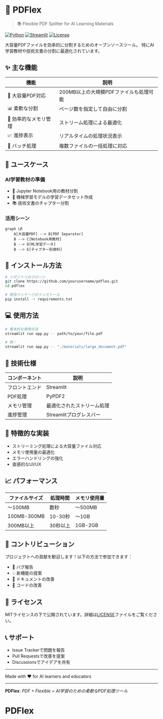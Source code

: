 # 🎯 PDFlex

> 📚 Flexible PDF Splitter for AI Learning Materials

[![Python](https://img.shields.io/badge/Python-3.10+-blue.svg)](https://www.python.org/downloads/)
[![Streamlit](https://img.shields.io/badge/Streamlit-1.31.1-red.svg)](https://streamlit.io/)
[![License](https://img.shields.io/badge/license-MIT-green.svg)](https://opensource.org/licenses/MIT)

大容量PDFファイルを効率的に分割するためのオープンソースツール。
特にAI学習教材や技術文書の分割に最適化されています。

## ✨ 主な機能

| 機能 | 説明 |
|------|------|
| 🚀 大容量PDF対応 | 200MB以上の大規模PDFファイルも処理可能 |
| 📊 柔軟な分割 | ページ数を指定して自由に分割 |
| 💾 効率的なメモリ管理 | ストリーム処理による最適化 |
| 📈 進捗表示 | リアルタイムの処理状況表示 |
| 🔄 バッチ処理 | 複数ファイルの一括処理に対応 |

## 🎯 ユースケース

### AI学習教材の準備
- 📘 Jupyter Notebook用の教材分割
- 🤖 機械学習モデルの学習データセット作成
- 📚 技術文書のチャプター分割

### 活用シーン
```mermaid
graph LR
    A[大容量PDF] --> B[PDF Separator]
    B --> C[Notebook用教材]
    B --> D[ML学習データ]
    B --> E[チャプター別資料]
```

## 🚀 インストール方法

```bash
# リポジトリのクローン
git clone https://github.com/yourusername/pdflex.git
cd pdflex

# 依存パッケージのインストール
pip install -r requirements.txt
```

## 💻 使用方法

```bash
# 基本的な使用方法
streamlit run app.py -- path/to/your/file.pdf

# 例：
streamlit run app.py -- "./materials/large_document.pdf"
```

## 🔧 技術仕様

| コンポーネント | 説明 |
|--------------|------|
| フロントエンド | Streamlit |
| PDF処理 | PyPDF2 |
| メモリ管理 | 最適化されたストリーム処理 |
| 進捗管理 | Streamlitプログレスバー |

## 🌟 特徴的な実装

- ストリーミング処理による大容量ファイル対応
- メモリ使用量の最適化
- エラーハンドリングの強化
- 直感的なUI/UX

## 📈 パフォーマンス

| ファイルサイズ | 処理時間 | メモリ使用量 |
|--------------|---------|------------|
| 〜100MB | 数秒 | 〜500MB |
| 100MB-300MB | 10-30秒 | 〜1GB |
| 300MB以上 | 30秒以上 | 1GB-2GB |

## 🤝 コントリビューション

プロジェクトへの貢献を歓迎します！以下の方法で参加できます：

- 🐛 バグ報告
- 💡 新機能の提案
- 📝 ドキュメントの改善
- 🔧 コードの改善

## 📄 ライセンス

MITライセンスの下で公開されています。詳細は[LICENSE](LICENSE)ファイルをご覧ください。

## 📞 サポート

- Issue Trackerで問題を報告
- Pull Requestsで改善を提案
- Discussionsでアイデアを共有

---

Made with ❤️ for AI learners and educators

---
**PDFlex**: _PDF + Flexible = AI学習のための柔軟なPDF処理ツール_
# PDFlex
